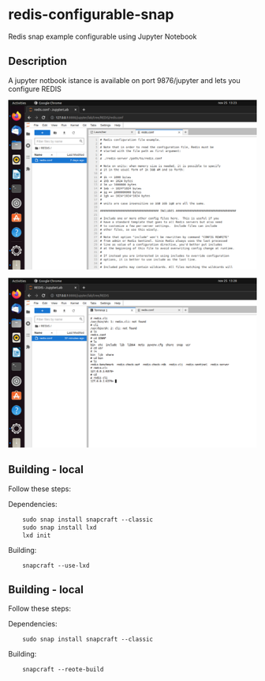 # redis-configurable-snap
Redis snap example configurable using Jupyter Notebook

## Description

A jupyter notbook istance is available on port 9876/jupyter and lets you configure REDIS

![Edit 1](/pics/pic1.png "MarineGEO logo")

![Edit 2](/pics/pic2.png "MarineGEO logo")



## Building - local

Follow these steps:

Dependencies:

        sudo snap install snapcraft --classic
        sudo snap install lxd
        lxd init

Building:

        snapcraft --use-lxd

## Building - local

Follow these steps:

Dependencies:

        sudo snap install snapcraft --classic

Building:    
        
        snapcraft --reote-build

